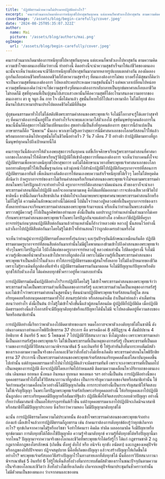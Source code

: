 ```yaml
---
title: 'ปฏิบัติธรรมด้วยความไม่ประมาทปฏิบัติอย่างไร?'
excerpt: 'คนเราส่วนมากเกิดมาต้องการหนีทุกข์ไปหาสุขกันทุกคน แต่ละคนก็พาตัวเองไปหาสุขกัน ตามความคิดความเข้าใจของตนเองที่คิดว่าทางนี้ ทำอย่างนี้ คิดอย่างนี้จะนำความสุขสำเร็จมาให้แก่ชีวิตของตนเอง ฉะนั้นจะเห็นว่าแต่ละคนจะมีวิธีการหนีทุกข์ไปหาสุขกันมากมายหลายรูปแบบแตกต่างกัน ลองผิดลองถูกกันเกือบค่อนชีวิตหรือตลอดชีวิตก็ยังหาความสุขจริงๆ ที่ตนเองต้องการไม่พบ'
coverImage: '/assets/blog/begin-carefully/cover.jpeg'
date: '2024-08-25T05:35:07.322Z'
author:
  name: Mai
  picture: '/assets/blog/authors/mai.png'
ogImage:
  url: '/assets/blog/begin-carefully/cover.jpeg'
---
```


คนเราส่วนมากเกิดมาต้องการหนีทุกข์ไปหาสุขกันทุกคน แต่ละคนก็พาตัวเองไปหาสุขกัน ตามความคิดความเข้าใจของตนเองที่คิดว่าทางนี้ ทำอย่างนี้ คิดอย่างนี้จะนำความสุขสำเร็จมาให้แก่ชีวิตของตนเอง ฉะนั้นจะเห็นว่าแต่ละคนจะมีวิธีการหนีทุกข์ไปหาสุขกันมากมายหลายรูปแบบแตกต่างกัน ลองผิดลองถูกกันเกือบค่อนชีวิตหรือตลอดชีวิตก็ยังหาความสุขจริงๆ ที่ตนเองต้องการไม่พบ บางครั้งได้สุขมาก็คิดว่าจะเป็นความสุขที่ตนเองต้องการ ไปหลงประคบประหงมความสุขอันนั้นไว้ แต่พอเวลาเปลี่ยนไปหน่อยความสุขที่ตนเองคิดว่าน่าจะใช่ความสุขจริงๆที่ตนเองต้องการกลับกลายเป็นทุกข์มหาศาลเกือบเอาชีวิตไม่รอดก็มี สุขที่ทุกคนที่เป็นปุถุชนไปเสาะแสวงหานั้นก็คือความสุขที่ได้อะไรมาสนองความอยากของตนเองทาง ตา หู จมูก ลิ้น กาย ใจ เมื่อได้มาแล้ว สุขนั้นก็หายไปก็ไปแสวงหามาอีก ไม่ได้ก็ทุกข์ ต้องดิ้นรนไปเสาะหามาปรนเปรอไปตลอดชีวิตไม่มีที่สิ้นสุด

ปุถุชนคนธรรมดาทั่วไปไม่ได้สดับฟังพระธรรมคำสอนของพระพุทธเจ้า จึงไม่มีโอกาสจะรู้ได้เลยว่าสุขจริงๆ ที่คนเราต้องการนั้นอยู่ที่ใด ทำอย่างไรจึงจะพบและหามาใส่ตัวเองได้ สุขที่มนุษย์ทุกคนต้องการในขณะนี้นั้นก็คือสุขถาวรไม่มีวันเปลี่ยนแปลง สุขอย่างนี้เป็นสิ่งที่ทุกคนต้องการ สุขถาวรนี้ถ้าแปลเป็นภาษาธรรมก็คือ “นิพพาน” นั่นเอง พวกเขาไม่รู้เลยว่าสุขถาวรนี้มีศาสดาเอกของโลกตรัสสอนไว้ให้แล้ว พร้อมบอกทางเดินไปหาสุขนั้นได้ในชีวิตนี้อย่างเร็ว 7 วัน 7 เดือน 7 ปี อย่างช้า ถ้าปฏิบัติตามทางที่ถูกนี้มนุษย์ทุกคนไปถึงเป้าหมายนี้ได้

คนเราทุกวันนี้ต้องการให้ตัวเองพบสุขถาวรกันทุกคน แต่ขี้เกียจศึกษาเรียนรู้พระธรรมคำสอนที่ศาสดาเอกของโลกสอนไว้ให้ศึกษาเรียนรู้วิธีปฏิบัติให้เข้าถึงสุขถาวรที่ตนเองต้องการ จะเห็นว่าบางคนตั้งใจจะปฏิบัติธรรมเพื่อหาทางหนีทุกข์ไปหาสุขถาวร แต่ไม่ได้ศึกษาแนวทางที่พระพุทธเจ้าศาสดาเอกของโลกบอกทางดับทุกข์ไว้ให้เป็นพื้นฐานก่อน แล้วมุ่งหน้าไปสำนักปฏิบัติไปปฏิบัติกับครูบาอาจารย์ที่สอนการปฏิบัติธรรมเอาทันที เพื่อเดินทางลัดต้องการให้ตนเองพบความสำเร็จหนีทุกข์ได้เร็วๆ โดยไม่ได้หยุดคิดสักนิดว่า ถ้าครูบาอาจารย์ของเราไม่เรียนคำสอนหรือเรียนคำสอนของพระพุทธเจ้าไม่จบตามพระธรรมคำสอนในพระไตรปิฎกแล้วจะทำอย่างไรดี ครูบาอาจารย์ก็ต้องสอนเราผิดแน่นอน ตัวของเราก็จะนำเอาพระธรรมคำสอนที่ผิดไปปฏิบัติ ผลก็จะออกมาตามเหตุ คือได้ผลที่ผิดออกมา เราจะต้องเสียเวลาชีวิตไปชาติหนึ่ง ชาตินี้เกิดมาจึงเสียชาติเกิด ชาติต่อไปจะเกิดมาพบพระพุทธศาศนาพบพระธรรมคำสอนอีกหรือไม่ก็ไม่รู้ได้ ความคิดในลักษณะอย่างนี้ไม่ค่อยมี ไปมั่นใจว่าหลวงปู่หลวงพ่อที่เป็นครูบาอาจารย์ของเราทั้งหลายท่านคงจะเรียนพระธรรมคำสอนของพระพุทธเจ้ามาจบแน่ หรือเห็นว่าท่านเป็นพระสงฆ์หรือฆราวาสผู้มีความรู้ ก็ไปเป็นลูกศิษย์ของท่านเลย ดังนี้เป็นต้น ผลปรากฏว่าท่านเหล่านั้นส่วนมากไม่เคยเรียนพระธรรมคำสอนของพระพุทธเจ้าในพระไตรปิฎกกันจบแต่อย่างใด อาศัยเอาวิธีปฏิบัติที่ครูบาอาจารย์รุ่นก่อนๆสอนปฏิบัติสืบต่อกันมาแล้วท่านเหล่านั้นก็อ้างว่าหลวงพ่อ หลวงปู่ นั้นสอนไว้อย่างนี้ แล้วก็เอาไปปฏิบัติสืบต่อกันมาโดยไม่รู้ไม่เข้าใจที่ท่านสอนไว้ว่าถูกต้องครบถ้วนหรือไม่

จะเห็นว่าท่านผู้นำการปฏิบัติธรรมทั้งหลายทั้งรุ่นก่อนๆ และรุ่นปัจจุบันมีลักษณะเหมือนกันคือ ปฏิบัติธรรมตามครูบาอาจารย์ที่สอนสืบต่อกันมาเท่านั้นไม่มีผู้ใดพาตนเองข้ามเข้าไปถึงคำสอนของพระพุทธเจ้าจริงๆในพระไตรปิฎกได้ ไปถึงได้แค่ของครูบาอาจารย์หลวงปู่ หลวงพ่อเท่านั้น ไปติดอยู่ตรงนี้ จึงไม่มีความรู้เพียงพอที่นำพาตัวเองเข้าไปหาทางที่ถูกต้องได้ เพราะไม่มีความรู้ที่เป็นพระธรรมคำสอนของพระพุทธเจ้าเป็นหลักไว้ในตัวเอง ทำให้การปฏิบัติธรรมของผู้สนใจทั้งหลาย ไปไม่ถึงเป้าหมายของชีวิต เพราะไม่รู้ทางเดินที่ถูกต้องที่แท้จริง ปฏิบัติธรรมผิดธรรมกันมาตลอด จึงไม่มีปัญญาแก้ปัญหาหรือดับทุกข์ให้กับตัวเองได้ ได้แค่หลบทุกข์ชั่วคราวอยู่ที่ความสงบเท่านั้น

การปฏิบัติธรรมผิดนั้นปฏิบัติอย่างไร?การปฏิบัติโดยไม่รู้ ไม่เข้าใจพระธรรมคำสอนของพระพุทธเจ้าว่า พระธรรมส่วนใดเป็นพระธรรมส่วนที่เป็นผลของการตรัสรู้ และพระธรรมส่วนใดเป็นเหตุของการตรัสรู้ และไม่เข้าใจว่าพระธรรมคำสอนในสูตรนั้นๆ ที่ตนนำมาปฏิบัติพระพุทธเจ้าตรัสสอนกับผู้ใด สอนอริยบุคคลหรือสอนบุคคลธรรมดาทั่วไป สอนสรุปคำย่อ หรือสอนคำเต็ม ถ้าเป็นคำย่อแล้ว คำเต็มท่านสอนว่าอย่างไร ดังนี้เป็นต้น ถ้าไม่รู้ไม่เข้าใจถึงขั้นนี้แล้วผู้สอนก็สอนผิด ผู้ปฏิบัติก็ปฏิบัติผิด เมื่อปฏิบัติผิดธรรมอย่างนี้แล้วโอกาสที่จะมีปัญญาดับทุกข์หรือแก้ปัญหาได้นั้นไม่มี จะไปหลงติดอยู่ที่ความสงบของจิตหรือสมาธิเท่านั้น

การปฏิบัติอย่างนี้เรียกว่าพาตัวเองไปติดตาข่ายของมาร หมดโอกาสจะพาตัวเองดับทุกข์ได้ในชาตินี้ ดังเช่นบางคนบางท่านเอาโพธิปักขิยธรรม 37 ประการ คือ มรรคมีองค์ 8 สติปัฏฐาน 4 สัมมัปปธาน 4 อิทธิบาท 4 อินทรีย์ 5 พละ 5 โพชฌงค์ 7 ไปปฏิบัติวิปัสสนาภาวนา ซึ่งไม่ถูกต้อง เพราะพระธรรมเหล่านี้เป็นผลการตรัสรู้ของพระพุทธเจ้า ไม่ใช่เป็นพระธรรมที่เป็นเหตุของการตรัสรู้ เป็นพระธรรมที่เป็นผลรวมของการปฏิบัติวิปัสสนาภาวนาพิจารณาขันธ์ 5 และอินทรีย์ 6 ให้รู้เท่าทันสิ่งที่มากระทบสัมผัสตัวของเราเองตามความเป็นจริงของโลกและชีวิตว่าสิ่งทั้งปวงไม่เที่ยงเกิดดับ พระธรรมคำสอนในโพธิปักขิยธรรม 37 ประการนี้ เป็นพระธรรมคำสอนของพระพุทธเจ้าตรัสสอนอริยบุคคลตั้งแต่โสดาบันบุคคลขึ้นไปเท่านั้น แต่ถ้าบุคคลธรรมดาทั่วไปนำไปปฏิบัติแล้วจะผิดธรรมทันที เพราะจะเอาพระธรรมที่เป็นผลไปเป็นเหตุของการปฏิบัติ คือจะปฏิบัติโดยเอาจิตไปกำหนดสติ ติดตามความเคลื่อนไหวอิริยาบถของตนเองเช่น เดินหนอ ยกหนอ นั่งหนอ กินหนอ ยุบหนอ พองหนอ ฯลฯ อย่างนี้เป็นต้น การปฏิบัติอย่างนี้ของบุคคลธรรมดาทั่วไปไม่ใช่วิปัสสนาภาวนาที่ถูกต้อง เป็นการเจริญความสงบของจิตหรือสมาธิเท่านั้น ใช้จิตกำหนดรู้ความเคลื่อนไหวอย่างนี้ไม่มีปัญญาเกิดขึ้น การกระทำอย่างนี้เป็นการเจริญสมาธิให้จิตสงบ ไม่ใช่เจริญปัญญา ในพระไตรปิฎกพระพุทธเจ้าตรัสกับพระอริยบุคคลอย่างนี้ ให้อริยบุคคลเอาไปปฏิบัตินั้นถูกต้อง เพราะอริยบุคคลมีปัญญาหรือสัมมาทิฐิแล้ว ปฏิบัติเพื่อให้จิตสงบประกอบด้วยปัญญา อย่างนี้เรียกว่าสัมมาสมาธิ เป็นผลให้บรรลุอรหันต์เร็วขึ้น แต่ถ้าบุคคลธรรมดาเอาไปปฏิบัติจะเกิดมิจฉาสมาธิ หรือสมาธิที่ไม่มีปัญญาประกอบ ซึ่งเรียกว่าความหลง ไม่มีปัญญามาดับทุกข์ได้

ฉะนั้น การปฏิบัติธรรมโดยความไม่ประมาทนั้น ต้องเข้าใจพระธรรมคำสอนของพระพุทธเจ้าอย่างถ่องแท้ เมื่อเข้าใจแล้วการปฏิบัติธรรมก็ถูกธรรม เช่น ถ้าคนเราต้องการดับทุกข์ต้องรู้ว่าทุกข์เกิดจากอะไร? ทุกข์เกิดจากความไม่รู้หรืออวิชชา จึงทำให้คนเรา คิดผิด ทำผิด ผลออกมาผิด จึงมีปัญหาหรือทุกข์ตามมา การดับทุกข์ได้ก็ต้องใช้ปัญญาคือ ความรู้จริงมาดับทุกข์ ความรู้ที่ดับทุกข์ได้หรือปัญญานี้มาจากไหน? ปัญญามาจากความจริงของโลกและชีวิตที่พระพุทธเจ้าได้ตรัสรู้ไว้ ได้แก่ กฎธรรมชาติ 2 กฎ กฎแรกคือกฎของไตรลักษณ์ (เกิดขึ้น ตั้งอยู่ ดับไป หรือ อนิจจัง ทุกขัง อนัตตา) และกฎของเหตุปัจจัย หรือกฎของอิทัปปัจจยตา ปฏิจจสมุปบาท นี่คือที่เกิดของปัญญา แล้วจะสร้างปัญญาให้เกิดขึ้นได้อย่างไร? พระพุทธเจ้าตรัสบอกวิธีสร้างปัญญาไว้ในทางสายเอกที่ดับทุกข์ได้ นั้นคือการวิปัสสนาภาวนาพิจารณาขันธ์ 5 อินทรีย์ 6 ให้รู้ให้เห็นสิ่งทั้งปวงที่มากระทบสัมผัสตัวของเราในขณะปัจจุบันตามความเป็นจริงของโลกและชีวิตว่า สิ่งทั้งปวงไม่เที่ยงเกิดดับ เกิดจากเหตุปัจจัยมาประชุมกันชั่วคราวเท่านั้น ไม่มีตัวตนเป็นของตนเอง ว่างจากตนและของตน
